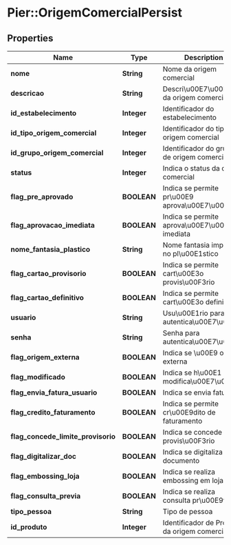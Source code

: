 # Pier::OrigemComercialPersist

## Properties
Name | Type | Description | Notes
------------ | ------------- | ------------- | -------------
**nome** | **String** | Nome da origem comercial | [optional] 
**descricao** | **String** | Descri\u00E7\u00E3o da origem comercial | [optional] 
**id_estabelecimento** | **Integer** | Identificador do estabelecimento | [optional] 
**id_tipo_origem_comercial** | **Integer** | Identificador do tipo de origem comercial | [optional] 
**id_grupo_origem_comercial** | **Integer** | Identificador do grupo de origem comercial | [optional] 
**status** | **Integer** | Indica o status da origem comercial | [optional] 
**flag_pre_aprovado** | **BOOLEAN** | Indica se permite pr\u00E9 aprova\u00E7\u00E3o | [optional] 
**flag_aprovacao_imediata** | **BOOLEAN** | Indica se permite aprova\u00E7\u00E3o imediata | [optional] 
**nome_fantasia_plastico** | **String** | Nome fantasia impresso no pl\u00E1stico | [optional] 
**flag_cartao_provisorio** | **BOOLEAN** | Indica se permite cart\u00E3o provis\u00F3rio | [optional] 
**flag_cartao_definitivo** | **BOOLEAN** | Indica se permite cart\u00E3o definitivo | [optional] 
**usuario** | **String** | Usu\u00E1rio para autentica\u00E7\u00E3o | [optional] 
**senha** | **String** | Senha para autentica\u00E7\u00E3o | [optional] 
**flag_origem_externa** | **BOOLEAN** | Indica se \u00E9 origem externa | [optional] 
**flag_modificado** | **BOOLEAN** | Indica se h\u00E1 modifica\u00E7\u00E3o | [optional] 
**flag_envia_fatura_usuario** | **BOOLEAN** | Indica se envia fatura | [optional] 
**flag_credito_faturamento** | **BOOLEAN** | Indica se permite cr\u00E9dito de faturamento | [optional] 
**flag_concede_limite_provisorio** | **BOOLEAN** | Indica se concede limite provis\u00F3rio | [optional] 
**flag_digitalizar_doc** | **BOOLEAN** | Indica se digitaliza documento | [optional] 
**flag_embossing_loja** | **BOOLEAN** | Indica se realiza embossing em loja | [optional] 
**flag_consulta_previa** | **BOOLEAN** | Indica se realiza consulta pr\u00E9via | [optional] 
**tipo_pessoa** | **String** | Tipo de pessoa | [optional] 
**id_produto** | **Integer** | Identificador de Produto da origem comercial | [optional] 


